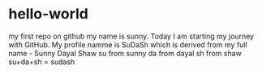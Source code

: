 # hello-world
my first repo on github
my name is sunny. Today I am starting my journey with GitHub. 
My profile namme is SuDaSh which is derived from my full name - 
  Sunny Dayal Shaw
  su from sunny
  da from dayal
  sh from shaw
  su+da+sh = sudash
